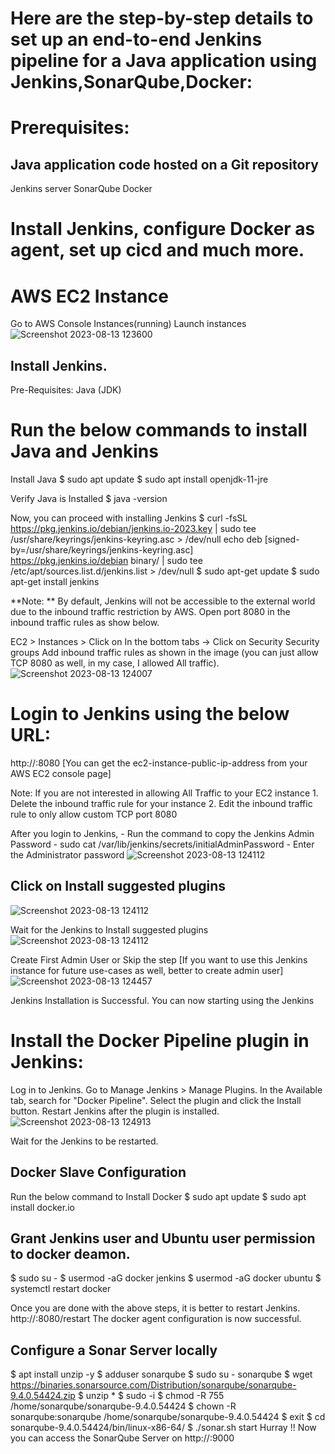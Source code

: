 # Here are the step-by-step details to set up an end-to-end Jenkins pipeline for a Java application using Jenkins,SonarQube,Docker:

# Prerequisites:
## Java application code hosted on a Git repository
Jenkins server
SonarQube
Docker

# Install Jenkins, configure Docker as agent, set up cicd and much more.

# AWS EC2 Instance
Go to AWS Console
Instances(running)
Launch instances
![Screenshot 2023-08-13 123600](https://github.com/ujnvdprasad/Jenkins-Docker-SonarQube/assets/124246569/48ab52d4-f7cd-46f6-ac4f-61702c294609)

## Install Jenkins.
Pre-Requisites:
Java (JDK)

# Run the below commands to install Java and Jenkins
Install Java
$ sudo apt update
$ sudo apt install openjdk-11-jre

Verify Java is Installed
$ java -version

Now, you can proceed with installing Jenkins
$ curl -fsSL https://pkg.jenkins.io/debian/jenkins.io-2023.key | sudo tee \
  /usr/share/keyrings/jenkins-keyring.asc > /dev/null
echo deb [signed-by=/usr/share/keyrings/jenkins-keyring.asc] \
  https://pkg.jenkins.io/debian binary/ | sudo tee \
  /etc/apt/sources.list.d/jenkins.list > /dev/null
$ sudo apt-get update
$ sudo apt-get install jenkins

**Note: ** By default, Jenkins will not be accessible to the external world due to the inbound traffic restriction by AWS. Open port 8080 in the inbound traffic rules as show below.

EC2 > Instances > Click on
In the bottom tabs -> Click on Security
Security groups
Add inbound traffic rules as shown in the image (you can just allow TCP 8080 as well, in my case, I allowed All traffic).
![Screenshot 2023-08-13 124007](https://github.com/ujnvdprasad/Jenkins-Docker-SonarQube/assets/124246569/73bf7c24-eb5d-403e-987b-00158d334514)

# Login to Jenkins using the below URL:
http://:8080 [You can get the ec2-instance-public-ip-address from your AWS EC2 console page]

Note: If you are not interested in allowing All Traffic to your EC2 instance 1. Delete the inbound traffic rule for your instance 2. Edit the inbound traffic rule to only allow custom TCP port 8080

After you login to Jenkins, - Run the command to copy the Jenkins Admin Password - sudo cat /var/lib/jenkins/secrets/initialAdminPassword - Enter the Administrator password
![Screenshot 2023-08-13 124112](https://github.com/ujnvdprasad/Jenkins-Docker-SonarQube/assets/124246569/3b5b54b5-53f4-4d78-ba69-6a77697f835e)

## Click on Install suggested plugins
![Screenshot 2023-08-13 124112](https://github.com/ujnvdprasad/Jenkins-Docker-SonarQube/assets/124246569/4d207e9b-9a7b-4622-b8ed-043ab0334787)

Wait for the Jenkins to Install suggested plugins
![Screenshot 2023-08-13 124112](https://github.com/ujnvdprasad/Jenkins-Docker-SonarQube/assets/124246569/7927d1d7-1b07-435a-8c03-d7534d6ba385)

Create First Admin User or Skip the step [If you want to use this Jenkins instance for future use-cases as well, better to create admin user]
![Screenshot 2023-08-13 124457](https://github.com/ujnvdprasad/Jenkins-Docker-SonarQube/assets/124246569/3bfe49b8-6690-4411-9059-3a9564ccd3d7)

Jenkins Installation is Successful. You can now starting using the Jenkins

# Install the Docker Pipeline plugin in Jenkins:
Log in to Jenkins.
Go to Manage Jenkins > Manage Plugins.
In the Available tab, search for "Docker Pipeline".
Select the plugin and click the Install button.
Restart Jenkins after the plugin is installed.
![Screenshot 2023-08-13 124913](https://github.com/ujnvdprasad/Jenkins-Docker-SonarQube/assets/124246569/5bcc95d7-628f-435c-b1d8-257d6efd88ac)

Wait for the Jenkins to be restarted.

## Docker Slave Configuration
Run the below command to Install Docker
$ sudo apt update
$ sudo apt install docker.io

## Grant Jenkins user and Ubuntu user permission to docker deamon.
$ sudo su - 
$ usermod -aG docker jenkins
$ usermod -aG docker ubuntu
$ systemctl restart docker

Once you are done with the above steps, it is better to restart Jenkins.
http://<ec2-instance-public-ip>:8080/restart
The docker agent configuration is now successful.

## Configure a Sonar Server locally
$ apt install unzip -y
$ adduser sonarqube
$ sudo su - sonarqube
$ wget https://binaries.sonarsource.com/Distribution/sonarqube/sonarqube-9.4.0.54424.zip
$ unzip *
$ sudo -i
$ chmod -R 755 /home/sonarqube/sonarqube-9.4.0.54424
$ chown -R sonarqube:sonarqube /home/sonarqube/sonarqube-9.4.0.54424
$ exit
$ cd sonarqube-9.4.0.54424/bin/linux-x86-64/
$ ./sonar.sh start
Hurray !! Now you can access the SonarQube Server on http://<ip-address>:9000

